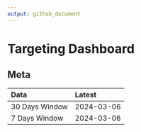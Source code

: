 ```yaml
---
output: github_document
---
```


# Targeting Dashboard



## Meta


|Data           |Latest     |
|:--------------|:----------|
|30 Days Window |2024-03-06 |
|7 Days Window  |2024-03-06 |
